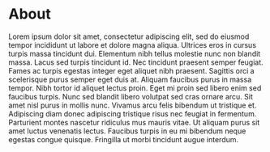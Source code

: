 # About

Lorem ipsum dolor sit amet, consectetur adipiscing elit, sed do eiusmod tempor incididunt ut labore et dolore magna aliqua. Ultrices eros in cursus turpis massa tincidunt dui. Elementum nibh tellus molestie nunc non blandit massa. Lacus sed turpis tincidunt id. Nec tincidunt praesent semper feugiat. Fames ac turpis egestas integer eget aliquet nibh praesent. Sagittis orci a scelerisque purus semper eget duis at. Aliquam faucibus purus in massa tempor. Nibh tortor id aliquet lectus proin. Eget mi proin sed libero enim sed faucibus turpis. Nunc sed blandit libero volutpat sed cras ornare arcu. Sit amet nisl purus in mollis nunc. Vivamus arcu felis bibendum ut tristique et. Adipiscing diam donec adipiscing tristique risus nec feugiat in fermentum. Parturient montes nascetur ridiculus mus mauris vitae. Ut aliquam purus sit amet luctus venenatis lectus. Faucibus turpis in eu mi bibendum neque egestas congue quisque. Fringilla ut morbi tincidunt augue interdum.